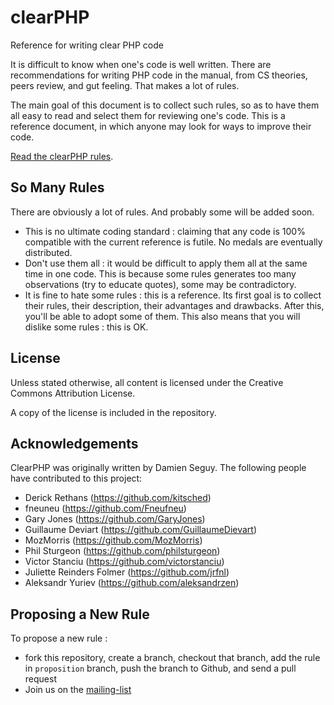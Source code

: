 clearPHP
========

Reference for writing clear PHP code 

It is difficult to know when one's code is well written. There are recommendations for writing PHP code in the manual, from CS theories, peers review, and gut feeling. That makes a lot of rules. 

The main goal of this document is to collect such rules, so as to have them all easy to read and select them for reviewing one's code. This is a reference document, in which anyone may look for ways to improve their code. 

<a href="rules/README.md">Read the clearPHP rules</a>.

So Many Rules
------------------------------------
There are obviously a lot of rules. And probably some will be added soon. 


* This is no ultimate coding standard : claiming that any code is 100% compatible with the current reference is futile. No medals are eventually distributed. 
* Don't use them all : it would be difficult to apply them all at the same time in one code. This is because some rules generates too many observations (try to educate quotes), some may be contradictory. 
* It is fine to hate some rules : this is a reference. Its first goal is to collect their rules, their description, their advantages and drawbacks. After this, you'll be able to adopt some of them. This also means that you will dislike some rules : this is OK. 


License
------------------------------------

Unless stated otherwise, all content is licensed under the Creative Commons Attribution License.

A copy of the license is included in the repository.

Acknowledgements
------------------------------------

ClearPHP was originally written by Damien Seguy. The following people have contributed to this project:

* Derick Rethans (https://github.com/kitsched)
* fneuneu (https://github.com/Fneufneu)
* Gary Jones (https://github.com/GaryJones)
* Guillaume Deviart (https://github.com/GuillaumeDievart)
* MozMorris (https://github.com/MozMorris)
* Phil Sturgeon (https://github.com/philsturgeon)
* Victor Stanciu (https://github.com/victorstanciu)
* Juliette Reinders Folmer (https://github.com/jrfnl)
* Aleksandr Yuriev (https://github.com/aleksandrzen)

Proposing a New Rule
------------------------------------

To propose a new rule :

- fork this repository, create a branch, checkout that branch, add the rule in `proposition` branch, push the branch to Github, and send a pull request
- Join us on the [mailing-list](https://groups.google.com/forum/#!forum/clearphp)
